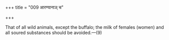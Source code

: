 +++
title = "009 आरण्यानाञ् च"

+++

That of all wild animals, except the buffalo; the milk of females (women) and all soured substances should be avoided.—(9)